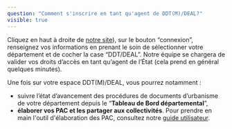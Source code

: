 ```yaml
---
question: "Comment s'inscrire en tant qu'agent de DDT(M)/DEAL?"
visible: true
---
```


Cliquez en haut à droite de [notre site](https://docurba.beta.gouv.fr/)), sur le bouton “connexion”, renseignez vos informations en prenant le soin de  sélectionner votre département et de cocher la case “DDT/DEAL”. Notre équipe se chargera de valider vos droits d’accès en tant qu’agent de l’État (cela prend en général quelques minutes). 

Une fois sur votre espace DDT(M)/DEAL, vous pourrez notamment : 
- suivre l’état d’avancement des procédures de documents d’urbanisme de votre département depuis le “**Tableau de Bord départemental**”,
- **élaborer vos PAC et les partager aux collectivités**. Pour prendre en main l'outil d'élaboration des PAC, consultez notre [guide utilisateur](https://docurba.beta.gouv.fr/guide). 
